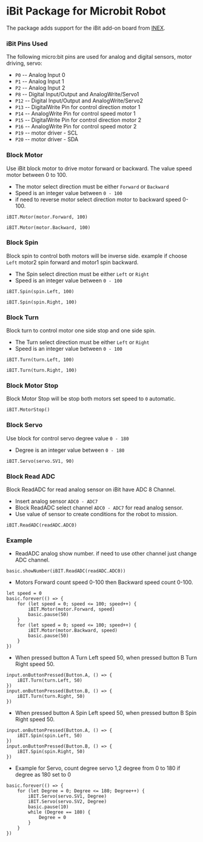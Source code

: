 # iBit Package for Microbit Robot

The package adds support for the iBit add-on board from [INEX](https://inex.co.th).

### iBit Pins Used 

The following micro:bit pins are used for analog and digital sensors, motor driving, servo:  

* ``P0`` -- Analog Input 0
* ``P1`` -- Analog Input 1
* ``P2`` -- Analog Input 2
* ``P8`` -- Digital Input/Output and AnalogWrite/Servo1
* ``P12`` -- Digital Input/Output and AnalogWrite/Servo2
* ``P13`` -- DigitalWrite Pin for control direction motor 1
* ``P14`` -- AnalogWrite Pin for control speed motor 1
* ``P15`` -- DigitalWrite Pin for control direction motor 2
* ``P16`` -- AnalogWrite Pin for control speed motor 2
* ``P19`` -- motor driver - SCL
* ``P20`` -- motor driver - SDA

### Block Motor

Use iBit block motor to drive motor forward or backward. The value speed motor between 0 to 100.

* The motor select direction must be either `Forward` or `Backward`
* Speed is an integer value between `0 - 100`
* if need to reverse motor select direction motor to backward speed 0-100. 

```blocks
iBIT.Motor(motor.Forward, 100)

iBIT.Motor(motor.Backward, 100)
```

### Block Spin

Block spin to control both motors will be inverse side. example if choose `Left` motor2 spin forward and motor1 spin backward.

* The Spin select direction must be either `Left` or `Right`
* Speed is an integer value between `0 - 100`

```blocks
iBIT.Spin(spin.Left, 100)

iBIT.Spin(spin.Right, 100)
```

### Block Turn

Block turn to control motor one side stop and one side spin.

* The Turn select direction must be either `Left` or `Right`
* Speed is an integer value between `0 - 100`

```blocks
iBIT.Turn(turn.Left, 100)

iBIT.Turn(turn.Right, 100)
```

### Block Motor Stop

Block Motor Stop will be stop both motors set speed to `0` automatic.

```blocks
iBIT.MotorStop()
```

### Block Servo

Use block for control servo degree value `0 - 180`

* Degree is an integer value between `0 - 180`

```blocks
iBIT.Servo(servo.SV1, 90)
```

### Block Read ADC

Block ReadADC for read analog sensor on iBit have ADC 8 Channel.

* Insert analog sensor `ADC0 - ADC7`
* Block ReadADC select channel `ADC0 - ADC7` for read analog sensor.
* Use value of sensor to create conditions for the robot to mission. 

```block
iBIT.ReadADC(readADC.ADC0)
```

### Example

* ReadADC analog show number. if need to use other channel just change ADC channel.

```blocks
basic.showNumber(iBIT.ReadADC(readADC.ADC0))
```

* Motors Forward count speed 0-100 then Backward speed count 0-100.

```blocks
let speed = 0
basic.forever(() => {
    for (let speed = 0; speed <= 100; speed++) {
        iBIT.Motor(motor.Forward, speed)
        basic.pause(50)
    }
    for (let speed = 0; speed <= 100; speed++) {
        iBIT.Motor(motor.Backward, speed)
        basic.pause(50)
    }
})
```

* When pressed button A Turn Left speed 50, when pressed button B Turn Right speed 50.

```blocks
input.onButtonPressed(Button.A, () => {
    iBIT.Turn(turn.Left, 50)
})
input.onButtonPressed(Button.B, () => {
    iBIT.Turn(turn.Right, 50)
})
```

* When pressed button A Spin Left speed 50, when pressed button B Spin Right speed 50.

```blocks
input.onButtonPressed(Button.A, () => {
    iBIT.Spin(spin.Left, 50)
})
input.onButtonPressed(Button.B, () => {
    iBIT.Spin(spin.Right, 50)
})
```

* Example for Servo, count degree servo 1,2 degree from 0 to 180 if degree as 180 set to 0 

```blocks
basic.forever(() => {
    for (let Degree = 0; Degree <= 180; Degree++) {
        iBIT.Servo(servo.SV1, Degree)
        iBIT.Servo(servo.SV2, Degree)
        basic.pause(10)
        while (Degree == 180) {
            Degree = 0
        }
    }
})
```


